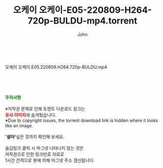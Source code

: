 ﻿---
layout: post
title:  "오케이 오케이-E05-220809-H264-720p-BULDU-mp4.torrent"
author: John
categories: [ 방송/음악 ]
tags: [  ]
image:  
description: "오케이 오케이-E05-220809-H264-720p-BULDU-mp4 torrent 정보 공유"
toc: true
toc_sticky: true
---

<br>
<div class="view-img">
<a class="view_image" href="https://torrentmobile60.com/bbs/view_image.php?fn=%2Fdata%2Ffile%2Fmusic%2F3735182707_iw2MdkOo_60dc310f9b33e042a3005e028e3198155bcc9b4b.jpg" target="_blank"><img alt="" class="img-tag" content="https://torrentmobile60.com/data/file/music/3735182707_iw2MdkOo_60dc310f9b33e042a3005e028e3198155bcc9b4b.jpg" itemprop="image" src="https://torrentmobile60.com/data/file/music/thumb-3735182707_iw2MdkOo_60dc310f9b33e042a3005e028e3198155bcc9b4b_835x603.jpg"/></a></div><div class="view-content" itemprop="description">
<p>오케이 오케이.E05.220809.H264.720p-BULDU.mp4<br/></p> </div>
    
<br><br><br>
<p data-ke-size="size16"><b><span style="color: green;">주의사항</span></b><br /><br />※저작권 문제로 인해 토렌트 다운로드 링크는<br /><b><span style="color: red;">유사 이미지</span></b>에 숨겨뒀습니다.<br />※Due to copyright issues, the torrent download link is hidden where it looks like an image.<br /><br /><b>'설마'</b>싶은 것까지 확인해 보세요.<br /><br />숨김링크 클릭 시 마그넷 나타나지 않는 것은<br />저작권으로 인한 링크만료 자료로<br />1시간 간격으로 봇에 의해 마그넷 주소 갱신됩니다.</p>
